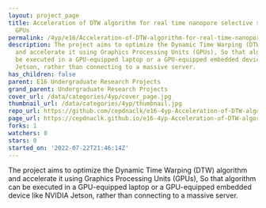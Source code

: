 ```yaml
---
layout: project_page
title: Acceleration of DTW algorithm for real time nanopore selective sequencing using
  GPUs
permalink: /4yp/e16/Acceleration-of-DTW-algorithm-for-real-time-nanopore-selective-sequencing-using-GPUs/
description: The project aims to optimize the Dynamic Time Warping (DTW) algorithm
  and accelerate it using Graphics Processing Units (GPUs), So that algorithm can
  be executed in a GPU-equipped laptop or a GPU-equipped embedded device like NVIDIA
  Jetson, rather than connecting to a massive server.
has_children: false
parent: E16 Undergraduate Research Projects
grand_parent: Undergraduate Research Projects
cover_url: /data/categories/4yp/cover_page.jpg
thumbnail_url: /data/categories/4yp/thumbnail.jpg
repo_url: https://github.com/cepdnaclk/e16-4yp-Acceleration-of-DTW-algorithm-for-real-time-nanopore-selective-sequencing-using-GPUs
page_url: https://cepdnaclk.github.io/e16-4yp-Acceleration-of-DTW-algorithm-for-real-time-nanopore-selective-sequencing-using-GPUs
forks: 1
watchers: 0
stars: 0
started_on: '2022-07-22T21:46:14Z'
---
```


The project aims to optimize the Dynamic Time Warping (DTW) algorithm and accelerate it using Graphics Processing Units (GPUs), So that algorithm can be executed in a GPU-equipped laptop or a GPU-equipped embedded device like NVIDIA Jetson, rather than connecting to a massive server.